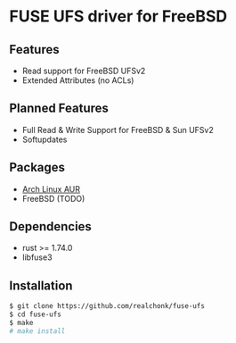 # FUSE UFS driver for FreeBSD

## Features
- Read support for FreeBSD UFSv2
- Extended Attributes (no ACLs)

## Planned Features
- Full Read & Write Support for FreeBSD & Sun UFSv2
- Softupdates

## Packages
- [Arch Linux AUR](https://aur.archlinux.org/packages/fuse-ufs)
- FreeBSD (TODO)

## Dependencies
- rust >= 1.74.0
- libfuse3

## Installation
```sh
$ git clone https://github.com/realchonk/fuse-ufs
$ cd fuse-ufs
$ make
# make install
```
